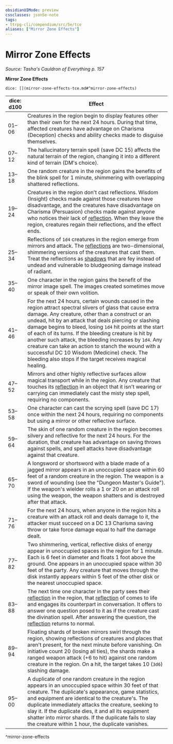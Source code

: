 ```yaml
---
obsidianUIMode: preview
cssclasses: json5e-note
tags:
- ttrpg-cli/compendium/src/5e/tce
aliases: ["Mirror Zone Effects"]
---
```

# Mirror Zone Effects
*Source: Tasha's Cauldron of Everything p. 157* 

**Mirror Zone Effects**

`dice: [](mirror-zone-effects-tce.md#^mirror-zone-effects)`

| dice: d100 | Effect |
|------------|--------|
| 01–06 | Creatures in the region begin to display features other than their own for the next 24 hours. During that time, affected creatures have advantage on Charisma (Deception) checks and ability checks made to disguise themselves. |
| 07–12 | The hallucinatory terrain spell (save DC 15) affects the natural terrain of the region, changing it into a different kind of terrain (DM's choice). |
| 13–18 | One random creature in the region gains the benefits of the blink spell for 1 minute, shimmering with overlapping shattered reflections. |
| 19–24 | Creatures in the region don't cast reflections. Wisdom (Insight) checks made against those creatures have disadvantage, and the creatures have disadvantage on Charisma (Persuasion) checks made against anyone who notices their lack of [reflection](reflection-tce.md). When they leave the region, creatures regain their reflections, and the effect ends. |
| 25–34 | Reflections of `1d4` creatures in the region emerge from mirrors and attack. The [reflections](reflection-tce.md) are two-dimensional, shimmering versions of the creatures that cast them. Treat the reflections as [shadows](shadow.md) that are fey instead of undead and vulnerable to bludgeoning damage instead of radiant. |
| 35–40 | One character in the region gains the benefit of the mirror image spell. The images created sometimes move or speak of their own volition. |
| 41–46 | For the next 24 hours, certain wounds caused in the region attract spectral slivers of glass that cause extra damage. Any creature, other than a construct or an undead, hit by an attack that deals piercing or slashing damage begins to bleed, losing `1d4` hit points at the start of each of its turns. If the bleeding creature is hit by another such attack, the bleeding increases by `1d4`. Any creature can take an action to stanch the wound with a successful DC 10 Wisdom (Medicine) check. The bleeding also stops if the target receives magical healing. |
| 47–52 | Mirrors and other highly reflective surfaces allow magical transport while in the region. Any creature that touches its [reflection](reflection-tce.md) in an object that it isn't wearing or carrying can immediately cast the misty step spell, requiring no components. |
| 53–58 | One character can cast the scrying spell (save DC 17) once within the next 24 hours, requiring no components but using a mirror or other reflective surface. |
| 59–64 | The skin of one random creature in the region becomes silvery and reflective for the next 24 hours. For the duration, that creature has advantage on saving throws against spells, and spell attacks have disadvantage against that creature. |
| 65–70 | A longsword or shortsword with a blade made of a jagged mirror appears in an unoccupied space within 60 feet of a random creature in the region. The weapon is a sword of wounding (see the "Dungeon Master's Guide"). If the weapon's wielder rolls a 1 or 20 on an attack roll using the weapon, the weapon shatters and is destroyed after that attack. |
| 71–76 | For the next 24 hours, when anyone in the region hits a creature with an attack roll and deals damage to it, the attacker must succeed on a DC 13 Charisma saving throw or take force damage equal to half the damage dealt. |
| 77–82 | Two shimmering, vertical, reflective disks of energy appear in unoccupied spaces in the region for 1 minute. Each is 6 feet in diameter and floats 1 foot above the ground. One appears in an unoccupied space within 30 feet of the party. Any creature that moves through the disk instantly appears within 5 feet of the other disk or the nearest unoccupied space. |
| 83–88 | The next time one character in the party sees their [reflection](reflection-tce.md) in the region, that [reflection](reflection-tce.md) of comes to life and engages its counterpart in conversation. It offers to answer one question posed to it as if the creature cast the divination spell. After answering the question, the [reflection](reflection-tce.md) returns to normal. |
| 89–94 | Floating shards of broken mirrors swirl through the region, showing reflections of creatures and places that aren't present, for the next minute before vanishing. On initiative count 20 (losing all ties), the shards make a ranged weapon attack (+6 to hit) against one random creature in the region. On a hit, the target takes 10 (`3d6`) slashing damage. |
| 95–00 | A duplicate of one random creature in the region appears in an unoccupied space within 30 feet of that creature. The duplicate's appearance, game statistics, and equipment are identical to the creature's. The duplicate immediately attacks the creature, seeking to slay it. If the duplicate dies, it and all its equipment shatter into mirror shards. If the duplicate fails to slay the creature within 1 hour, the duplicate vanishes. |
^mirror-zone-effects